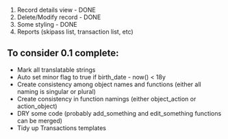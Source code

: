 1. Record details view - DONE
2. Delete/Modify record - DONE
3. Some styling - DONE
4. Reports (skipass list, transaction list, etc)

## To consider 0.1 complete:
- Mark all translatable strings
- Auto set minor flag to true if birth_date - now() < 18y
- Create consistency among object names and functions (either all naming is singular or plural)
- Create consistency in function namings (either object_action or action_object)
- DRY some code (probably add_something and edit_something functions can be merged)
- Tidy up Transactions templates




